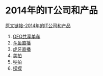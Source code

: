 # 2014年的IT公司和产品

[原文链接-2014年的IT公司和产品]()

1. [OFO共享单车](https://www.it-this-year.com/2020/04/23/294)
2. [斗鱼直播](https://www.it-this-year.com/2020/04/23/287)
3. [虎牙直播](https://www.it-this-year.com/2020/04/23/289)
4. [美拍]()
5. [秒拍]()
6. [探探](https://www.it-this-year.com/2020/04/23/292)